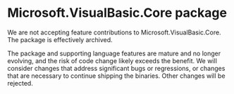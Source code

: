 # Microsoft.VisualBasic.Core package

We are not accepting feature contributions to Microsoft.VisualBasic.Core.
The package is effectively archived.

The package and supporting language features are mature and no longer evolving, and the risk of code change likely exceeds the benefit.
We will consider changes that address significant bugs or regressions, or changes that are necessary to continue shipping the binaries.
Other changes will be rejected.